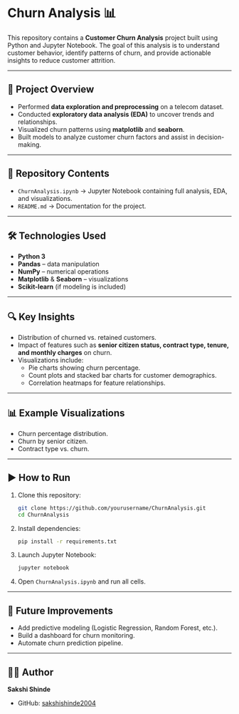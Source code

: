 # Churn Analysis 📊

This repository contains a **Customer Churn Analysis** project built using Python and Jupyter Notebook. The goal of this analysis is to understand customer behavior, identify patterns of churn, and provide actionable insights to reduce customer attrition.  

---

## 🚀 Project Overview
- Performed **data exploration and preprocessing** on a telecom dataset.  
- Conducted **exploratory data analysis (EDA)** to uncover trends and relationships.  
- Visualized churn patterns using **matplotlib** and **seaborn**.  
- Built models to analyze customer churn factors and assist in decision-making.  

---

## 📂 Repository Contents
- `ChurnAnalysis.ipynb` → Jupyter Notebook containing full analysis, EDA, and visualizations.  
- `README.md` → Documentation for the project.  

---

## 🛠️ Technologies Used
- **Python 3**  
- **Pandas** – data manipulation  
- **NumPy** – numerical operations  
- **Matplotlib** & **Seaborn** – visualizations  
- **Scikit-learn** (if modeling is included)  

---

## 🔍 Key Insights
- Distribution of churned vs. retained customers.  
- Impact of features such as **senior citizen status, contract type, tenure, and monthly charges** on churn.  
- Visualizations include:  
  - Pie charts showing churn percentage.  
  - Count plots and stacked bar charts for customer demographics.  
  - Correlation heatmaps for feature relationships.  

---

## 📊 Example Visualizations
- Churn percentage distribution.  
- Churn by senior citizen.  
- Contract type vs. churn.  

---

## ▶️ How to Run
1. Clone this repository:  
   ```bash
   git clone https://github.com/yourusername/ChurnAnalysis.git
   cd ChurnAnalysis
   ```
2. Install dependencies:  
   ```bash
   pip install -r requirements.txt
   ```
3. Launch Jupyter Notebook:  
   ```bash
   jupyter notebook
   ```
4. Open `ChurnAnalysis.ipynb` and run all cells.  

---

## 📌 Future Improvements
- Add predictive modeling (Logistic Regression, Random Forest, etc.).  
- Build a dashboard for churn monitoring.  
- Automate churn prediction pipeline.  

---

## 👩‍💻 Author
**Sakshi Shinde**  
- GitHub: [sakshishinde2004](https://github.com/sakshishinde2004)  
